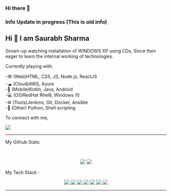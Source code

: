### Hi there 👋

### Info Update in progress (This is old info)

## Hi 👋 I am Saurabh Sharma

Grown-up watching installation of WINDOWS XP using CDs, Since then eager to learn the internal working of technologies.

Currently playing with:

-🕸  (Web)HTML, CSS, JS, Node.js, ReactJS <br>
-☁  (Cloud)AWS, Azure <br>
-📱  (Mobile)Kotlin, Java, Android <br>
-💻 (OS)RedHat Rhel8, Windows 10 <br>
-⚙  (Tools)Jenkins, Git, Docker, Ansible <br>
-🐙 (Other) Python, Shell scripting <br>


To connect with me,

<p align = "center">



[<img src="https://img.shields.io/badge/linkedin-%230077B5.svg?&style=for-the-badge&logo=linkedin&logoColor=white" />](https://www.linkedin.com/in/sharmaji-dev/)

</p>

---
My Github Stats: 

<br>

<p align = "center">
  <img src = "https://github-readme-stats.vercel.app/api?username=pradyum619&show_icons=true&theme=radical&line_height=27">
  <img src = "https://github-readme-stats.vercel.app/api/top-langs/?username=pradyum619&hide=css,html&theme=tokyonight">
</p>

My Tech Stack :<p align = "center">
  <img src="https://img.shields.io/badge/python%20-%2314354C.svg?&style=for-the-badge&logo=python&logoColor=white"/> 
  <img src="https://img.shields.io/badge/react%20-%2300599C.svg?&style=for-the-badge&logo=react&logoColor=white"/> 
  <img src="https://img.shields.io/badge/linux-%23000000.svg?&style=for-the-badge&logo=linux&logoColor=white"/> 
  <img src="https://img.shields.io/badge/flask%20-%23000.svg?&style=for-the-badge&logo=flask&logoColor=white"/> 
  <img src="https://img.shields.io/badge/git%20-%23F05033.svg?&style=for-the-badge&logo=git&logoColor=white"/> 
  <img src="https://img.shields.io/badge/AWS%20-%23FF9900.svg?&style=for-the-badge&logo=amazon-aws&logoColor=white"/> 
  <img src="https://img.shields.io/badge/heroku%20-%23430098.svg?&style=for-the-badge&logo=heroku&logoColor=white"/> 
</p>

---
